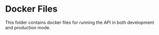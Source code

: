 # Docker Files

This folder contains docker files for running the API in both development and production mode.